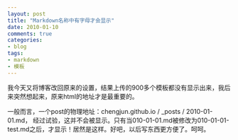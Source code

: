 ```yaml
---
layout: post
title: "Markdown名称中有字母才会显示"
date: 2010-01-10
comments: true
categories: 
- blog
tags:
- markdown
- 模板
---
```


我今天又将博客改回原来的设置，结果上传的900多个模板都没有显示出来，我后来突然想起来，原来html的地址才是最重要的。

一般而言，一个post的物理地址：chengjun.github.io / _posts / 2010-01-01.md， 经过试验，这并不会被显示。只有当010-01-01.md被修改为010-01-01-test.md之后，才显示！居然是这样。好吧，以后写东西更方便了。呵呵。
